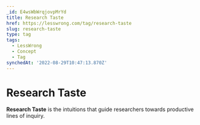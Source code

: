 ```yaml
---
_id: E4wsWbWrqjovpMrYd
title: Research Taste
href: https://lesswrong.com/tag/research-taste
slug: research-taste
type: tag
tags:
  - LessWrong
  - Concept
  - Tag
synchedAt: '2022-08-29T10:47:13.870Z'
---
```

# Research Taste

**Research Taste** is the intuitions that guide researchers towards productive lines of inquiry.